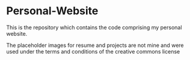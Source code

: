 # Personal-Website

This is the repository which contains the code comprising my personal website. 

The placeholder images for resume and projects are not mine and were used under the terms and conditions of the creative commons license

